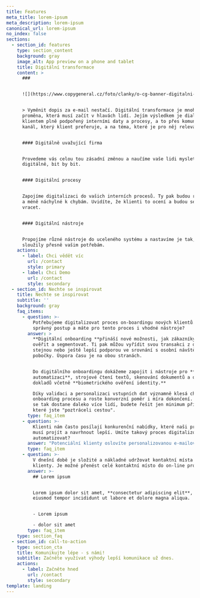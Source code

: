 ```yaml
---
title: Features
meta_title: lorem-ipsum
meta_description: lorem-ipsum
canonical_url: lorem-ipsum
no_index: false
sections:
  - section_id: features
    type: section_content
    background: gray
    image_alt: App preview on a phone and tablet
    title: Digitální transformace
    content: >
      ###


      ![](https://www.copygeneral.cz/foto/clanky/o-cg-banner-digitalni-transformace-fin.jpg)


      > Vyměnit dopis za e-mail nestačí. Digitální transformace je mnohem hlubší
      proměna, která musí začít v hlavách lidí. Jejím výsledkem je dialog s
      klientem plně podpořený interními daty a procesy, a to přes komunikační
      kanál, který klient preferuje, a na téma, které je pro něj relevantní.


      #### Digitálně uvažující firma


      Provedeme vás celou tou zásadní změnou a naučíme vaše lidi myslet
      digitálně, bit by bit.


      #### Digitální procesy


      Zapojíme digitalizaci do vašich interních procesů. Ty pak budou rychlejší
      a méně náchylné k chybám. Uvidíte, že klienti to ocení a budou se k vám
      vracet.


      #### Digitální nástroje


      Propojíme různé nástroje do uceleného systému a nastavíme je tak, aby
      sloužily přesně vašim potřebám.
    actions:
      - label: Chci vědět víc
        url: /contact
        style: primary
      - label: Chci Demo
        url: /contact
        style: secondary
  - section_id: Nechte se inspirovat
    title: Nechte se inspirovat
    subtitle: ''
    background: gray
    faq_items:
      - question: >-
          Potřebujeme digitalizovat proces on-boardingu nových klientů. Jaký je
          správný postup a máte pro tento proces i vhodné nástroje?
        answer: >
          **Digitální onboarding **přináší nové možnosti, jak zákazníky oslovit,
          ověřit a segmentovat. Ti pak můžou vyřídit svou transakci z domova se
          stejnou nebo ještě lepší podporou ve srovnání s osobní návštěvou
          pobočky. Úspora času je na obou stranách.


          Do digitálního onboardingu dokážeme zapojit i nástroje pro **procesní
          automatizaci**, strojové čtení textů, skenování dokumentů a osobních
          dokladů včetně **biometrického ověření identity.**

          Díky validaci a personalizaci vstupních dat významně klesá chybovost
          onboarding procesu a roste konverzní poměr i míra dokončení. Do cíle
          se tak dostane daleko více lidí, budete řešit jen minimum případů,
          které jste "poztráceli cestou".
        type: faq_item
      - question: >-
          Klienti nám často posílají konkurenční nabídky, které naši pracovníci
          musí projít a navrhnout lepší. Umíte takový proces digitalizovat a
          automatizovat?
        answer: "Potenciální klienty oslovíte personalizovanou e-mailovou kampaní s odkazem na osobní microsite vytvořenou v\_[nástroji pro dynamickou komunikaci](http://copygeneral.cz/automatizace-komunikacnich-kampani). Cílová stránka obsahuje personalizovanou nabídku a také formulář, přes který klient nahraje scan své smlouvy se stávajícím poskytovatelem služeb.\n\nSystém na pozadí smlouvu strojově zpracuje, vyčte z ní základní parametry, připraví personalizovanou konkurenční nabídku a předá ji klientovi jeho preferovaným distribučním kanálem.\nCelý proces běží automaticky bez lidského zásahu a trvá řádově jednotky vteřin. U většiny typů smluv dosahuje přesnosti ve vysokých desítkách procent. Kontaktnímu centru systém předá jen minimální počet složitých případů.\n"
        type: faq_item
      - question: >-
          V dnešní době je složité a nákladné udržovat kontaktní místa pro naše
          klienty. Je možné přenést celé kontaktní místo do on-line prostředí?
        answer: >-
          ## Lorem ipsum


          Lorem ipsum dolor sit amet, **consectetur adipiscing elit**, sed do
          eiusmod tempor incididunt ut labore et dolore magna aliqua.


          - Lorem ipsum

          - dolor sit amet
        type: faq_item
    type: section_faq
  - section_id: call-to-action
    type: section_cta
    title: Komunikujte lépe - s námi!
    subtitle: Začněte využívat výhody lepší komunikace už dnes.
    actions:
      - label: Začněte hned
        url: /contact
        style: secondary
template: landing
---
```

